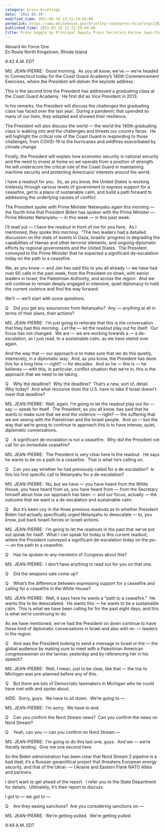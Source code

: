 ```yaml
---
category: press-briefings
date: '2021-05-19'
modified_time: 2021-05-19 13:11:19-04:00
permalink: https://www.whitehouse.gov/briefing-room/press-briefings/2021/05/19/press-gaggle-by-principal-deputy-press-secretary-karine-jean-pierre/
published_time: 2021-05-19 13:11:18-04:00
title: Press Gaggle by Principal Deputy Press Secretary Karine Jean-Pierre
---
```

 
Aboard Air Force One  
En Route North Kingstown, Rhode Island

9:42 A.M. EDT

MS. JEAN-PIERRE:  Good morning.  As you all know, we’ve — we’re headed
to Connecticut today for the Coast Guard Academy’s 140th Commencement
Exercises, where the President will deliver the keynote address. 

This is the second time the President has addressed a graduating class
at the Coast Guard Academy.  He first did as Vice President in 2013. 

In his remarks, the President will discuss the challenges the graduating
class has faced over the last year.  During a pandemic that upended so
many of our lives, they adapted and showed their resilience. 

The President will also discuss the world — the world the 140th
graduating class is walking into and the challenges and threats our
country faces.  He will highlight the critical role of the Coast Guard
in responding to those challenges, from COVID-19 to the hurricanes and
wildfires exacerbated by climate change. 

Finally, the President will explain how economic security is national
security and the need to invest at home so we operate from a position of
strength.  He will underscore the critical role of the Coast Guard in
maintaining maritime security and protecting Americans’ interests around
the world.

I have a readout for you.  So, as you know, the United States is working
tirelessly through various levels of government to express support for a
ceasefire, get to a place of sustainable calm, and build a path forward
to addressing the underlying causes of conflict. 

The President spoke with Prime Minister Netanyahu again this morning —
the fourth time that President Biden has spoken with the Prime Minister
— Prime Minister Netanyahu — in this week — in this past week. 

I’ll read out — I have the readout in front of me for you here.  As I
mentioned, they spoke this morning.  “The two leaders had a detailed
discussion on the state of events in Gaza, Israelis’ progress in
degrading the capabilities of Hamas and other terrorist elements, and
ongoing diplomatic efforts by regional governments and the United
States.  The President conveyed to the Prime Minister that he expected a
significant de-escalation today on the path to a ceasefire. 

We, as you know — and Jen has said this to you all already — we have had
over 60 calls in the past week, from the President on down, with senior
leaders in Israel, the Palestinian Authority, and across the region. 
And we will continue to remain deeply engaged in intensive, quiet
diplomacy to hold the current violence and find the way forward.

We’ll — we’ll start with some questions.

Q    Did you get any assurances from Netanyahu?  Any — anything at all
in terms of their plans, their actions?

MS. JEAN-PIERRE:  I’m just going to reiterate that this is the
conversation that they had this morning.  Let the — let the readout play
out for itself.  Our focus has not changed.  We are — we are working
towards a — a de-escalation, as I just read, to a sustainable calm, as
we have stated over again. 

And the way that — our approach is to make sure that we do this quietly,
intensively, in a diplomatic way.  And, as you know, the President has
done this for a long time — right? — for decades.  And so he — this is —
he believes — with this, in particular, conflict situation that we’re
in, this is the approach that we need to be taking.

Q    Why the deadline?  Why the deadline?  That’s a new, sort of,
detail.  Why today?  And what recourse does the U.S. have to take if
Israel doesn’t meet that deadline?

MS. JEAN-PIERRE:  Well, again, I’m going to let the readout play out for
— say — speak for itself.  The President, as you all know, has said that
he wants to make sure that we end the violence — right? — the suffering
that we are seeing with the Palestinian and the Israeli people.  And so
— but the way that we’re going to continue to approach this is to have
intense, quiet, diplomatic conversations.

Q    A significant de-escalation is not a ceasefire.  Why did the
President not call for an immediate ceasefire?

MS. JEAN-PIERRE:  The President is very clear here in the readout.  He
says he wants to be on a path to a ceasefire.  That is what he’s calling
on.

Q    Can you say whether he had previously called for a de-escalation? 
Is this his first specific call to Netanyahu for a de-escalation?

MS. JEAN-PIERRE:  No, but we have — you have heard from the White House,
you have heard from us, you have heard from — from the Secretary himself
about how our approach has been — and our focus, actually — the outcome
that we want is a de-escalation and sustainable calm.

Q    But it’s been coy in the three previous readouts as to whether
President Biden had actually specifically urged Netanyahu to deescalate
— to, you know, pull back Israeli forces or Israeli actions.

MS. JEAN-PIERRE:  I’m going to let the readouts in the past that we’ve
put out speak for itself.  What I can speak for today is this current
readout, where the President conveyed a significant de-escalation today
on the pa- — on the path to a ceasefire.

Q    Has he spoken to any members of Congress about this?

MS. JEAN-PIERRE:  I don’t have anything to read out for you on that one.

Q    Did the weapons sale come up?

Q    What’s the difference between expressing support for a ceasefire
and calling for a ceasefire in the White House?

MS. JEAN-PIERRE:  Well, it says here he wants a “path to a ceasefire.” 
He wants this to be deescalated.  He wants this — he wants to be a
sustainable calm.  This is what we have been calling for for the past
eight days, and this is what we’re continuing to do. 

As we have mentioned, we’ve had the President on down continue to have
these kind of diplomatic conversations in Israel and also with re- —
leaders in the region.

Q    And was the President looking to send a message to Israel or the —
the global audience by making sure to meet with a Palestinian American
congresswoman on the tarmac yesterday and by referencing her in his
speech?

MS. JEAN-PIERRE:  Well, I mean, just to be clear, like that — the trip
to Michigan was pre-planned before any of this. 

Q    But there are lots of Democratic lawmakers in Michigan who he could
have met with and spoke about.

AIDE:  Sorry, guys.  We have to sit down.  We’re going to —

MS. JEAN-PIERRE:  I’m sorry.  We have to end. 

Q    Can you confirm the Nord Stream news?  Can you confirm the news on
Nord Stream? 

Q    Yeah, can you — can you confirm on Nord Stream —

MS. JEAN-PIERRE:  I’m going to do this last one, guys.  And we — we’re
literally landing.  Give me one second here.

So the Biden administration has been clear that Nord Stream 2 pipeline
is a bad deal; it’s a Russian geopolitical project that threatens
European energy security, and that of the Ukrai- — Ukraine and Eastern
Flank NATO Allies and partners.

I don’t want to get ahead of the report.  I refer you to the State
Department for details.  Ultimately, it’s their report to discuss. 

I got to — we got to —

Q    Are they easing sanctions?  Are you considering sanctions on —

MS. JEAN-PIERRE:  We’re getting pulled.  We’re getting pulled. 

9:49 A.M. EDT
